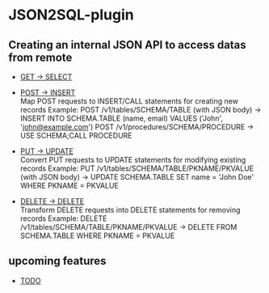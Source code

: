 # JSON2SQL-plugin
## Creating an internal JSON API to access datas from remote

* [GET → SELECT](https://github.com/SylvainA77/JSON-API-plugin/blob/main/handle_get_request.md)  

* [POST → INSERT]()  
Map POST requests to INSERT/CALL statements for creating new records
Example: POST /v1/tables/SCHEMA/TABLE (with JSON body) → INSERT INTO SCHEMA.TABLE (name, email) VALUES ('John', 'john@example.com')
         POST /v1/procedures/SCHEMA/PROCEDURE → USE SCHEMA;CALL PROCEDURE

* [PUT → UPDATE]()  
Convert PUT requests to UPDATE statements for modifying existing records
Example: PUT /v1/tables/SCHEMA/TABLE/PKNAME/PKVALUE (with JSON body) → UPDATE SCHEMA.TABLE SET name = 'John Doe' WHERE PKNAME = PKVALUE

* [DELETE → DELETE]()  
Transform DELETE requests into DELETE statements for removing records
Example: DELETE /v1/tables/SCHEMA/TABLE/PKNAME/PKVALUE → DELETE FROM SCHEMA.TABLE WHERE PKNAME = PKVALUE

## upcoming features

* [TODO](https://github.com/SylvainA77/JSON-API-plugin/blob/main/TODO.md)
